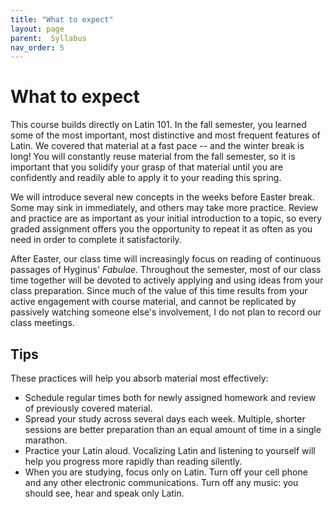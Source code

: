 ```yaml
---
title: "What to expect"
layout: page
parent:  Syllabus
nav_order: 5
---
```


# What to expect 

This course builds directly on Latin 101. In the fall semester, you learned some of the most important, most distinctive and most frequent features of Latin. We covered that material at a fast pace -- and the winter break is long!  You will constantly reuse material from the fall semester, so it is important that you solidify your grasp of that material until you are confidently and readily able to apply it to your reading this spring.

We will introduce several new concepts in the weeks before Easter break.  Some may sink in immediately, and others may take more practice.  Review and practice are as important as your initial introduction to a topic, so every graded assignment offers you the opportunity to repeat it as often as you need in order to complete it satisfactorily.

After Easter, our class time will increasingly focus on reading of continuous passages of Hyginus' *Fabulae*. Throughout the semester, most of our class time together will be devoted to actively applying and using ideas from your class preparation. Since much of the value of this time results from your active engagement with course material, and cannot be replicated by passively watching someone else's involvement, I do not plan to record our class meetings.

## Tips

These practices will help you absorb material most effectively:

- Schedule regular times both for newly assigned homework and review of previously covered material.
- Spread your study across several days each week. Multiple, shorter sessions are better preparation than an equal amount of time in a single marathon.
- Practice your Latin aloud. Vocalizing Latin and listening to yourself will help you progress more rapidly than reading silently.
- When you are studying, focus only on Latin. Turn off your cell phone and any other electronic communications. Turn off any music: you should see, hear and speak only Latin.



